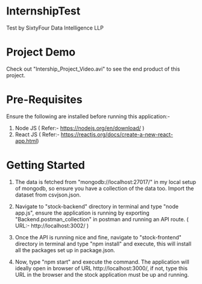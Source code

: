 # InternshipTest

Test by SixtyFour Data Intelligence LLP

# Project Demo
Check out "Intership_Project_Video.avi" to see the end product of this project.

# Pre-Requisites

Ensure the following are installed before running this application:-

1) Node JS ( Refer:- https://nodejs.org/en/download/ )
2) React JS ( Refer:- https://reactjs.org/docs/create-a-new-react-app.html)

# Getting Started

1) The data is fetched from "mongodb://localhost:27017/" in my local setup of mongodb, so ensure you have a collection of the data too. Import the dataset from csvjson.json.

2) Navigate to "stock-backend" directory in terminal and type "node app.js", ensure the application is running by exporting "Backend.postman_collection" in postman and running an API route. ( URL:- http://localhost:3002/ )

3) Once the API is running nice and fine, navigate to "stock-frontend" directory in terminal and type "npm install" and execute, this will install all the packages set up in package.json.

4) Now, type "npm start" and execute the command. The application will ideally open in browser of URL http://localhost:3000/, if not, type this URL in the browser and the stock application must be up and running.
